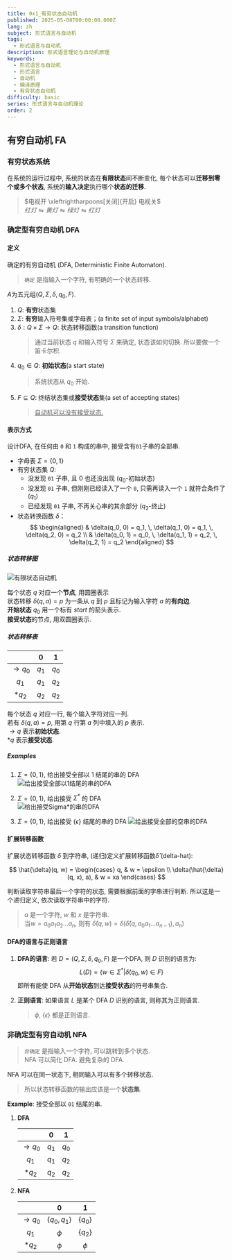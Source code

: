 ```yaml
---
title: 0x1_有穷状态自动机
published: 2025-05-08T00:00:00.000Z
lang: zh
subject: 形式语言与自动机
tags:
  - 形式语言与自动机
description: 形式语言理论与自动机原理
keywords:
  - 形式语言与自动机
  - 形式语言
  - 自动机
  - 编译原理
  - 有穷状态自动机
difficulty: basic
series: 形式语言与自动机理论
order: 2
---
```


## 有穷自动机 FA

### 有穷状态系统  

在系统的运行过程中, 系统的状态在**有限状态**间不断变化, 每个状态可以**迁移到零个或多个状态**, 系统的**输入决定**执行哪个**状态的迁移**.  

> $电视开 \xleftrightharpoons[关闭]{开启} 电视关$  
> $红灯 \leftrightharpoons 黄灯 \leftrightharpoons 绿灯 \leftrightharpoons 红灯$

### 确定型有穷自动机 DFA

#### 定义  

确定的有穷自动机 (DFA, Deterministic Finite Automaton).  

> `确定` 是指输入一个字符, 有明确的一个状态转移.

$A$为五元组$(Q, \Sigma, \delta, q_0, F)$.  

1. $Q$: **有穷**状态集  
2. $\Sigma$: **有穷**输入符号集或字母表；(a finite set of input symbols/alphabet)  
3. $\delta: Q \times \Sigma \to Q$: 状态转移函数(a transition function)  
   > 通过当前状态 $q$ 和输入符号 $\Sigma$ 来确定, 状态该如何切换. 所以要做一个笛卡尔积.
4. $q_0 \in Q$: **初始状态**(a start state)  
   > 系统状态从 $q_0$ 开始.
5. $F \subseteq Q$: 终结状态集或**接受状态**集(a set of accepting states)
   > <u>自动机可以没有接受状态.</u>

#### 表示方式

设计DFA, 在任何由 `0` 和 `1` 构成的串中, 接受含有`01`子串的全部串.  

- 字母表 $\Sigma = \{0,1\}$  
- 有穷状态集 $Q$:  
  - 没发现 `01` 子串, 且 0 也还没出现 ($q_0$-初始状态)  
  - 没发现 `01` 子串, 但刚刚已经读入了一个 `0`, 只需再读入一个 `1` 就符合条件了 ($q_1$)  
  - 已经发现 `01` 子串, 不再关心串的其余部分 ($q_2$-终止)  
- 状态转换函数 $\delta$：
$$ \begin{aligned} & \delta(q_0, 0) = q_1, \, \delta(q_1, 0) = q_1, \, \delta(q_2, 0) = q_2 \\ & \delta(q_0, 1) = q_0, \, \delta(q_1, 1) = q_2, \, \delta(q_2, 1) = q_2 \end{aligned} $$

##### 状态转移图

![有限状态自动机](https://quickchart.io/graphviz?graph=digraph{rankdir=LR;node[shape=circle];start[shape=point,label="start"];q0[label="q0"];q1[label="q1"];q2[label="q2",peripheries=2];start->q0[label="start"];q0->q1[label="0"];q1->q2[label="1"];q0->q0[label="1"];q1->q1[label="0"];q2->q2[label="0,1"];})

每个状态 $q$ 对应一个**节点**, 用圆圈表示  
状态转移 $\delta(q, a) = p$ 为一条从 $q$ 到 $p$ 且标记为输入字符 $a$ 的**有向边**.  
**开始状态** $q_0$ 用一个标有 $start$ 的箭头表示.  
**接受状态**的节点, 用双圆圈表示.  

##### 状态转移表

|       |  $0$  | $1$   |
|:-----:|:-----:|:-----:|
| $\rightarrow q_0$ | $q_1$ | $q_0$ |
| $q_1$ | $q_1$ | $q_2$ |
| $*q_2$ | $q_2$ | $q_2$ |

每个状态 $q$ 对应一行, 每个输入字符对应一列.  
若有 $\delta(q, a) = p$, 用第 $q$ 行第 $a$ 列中填入的 $p$ 表示.  
$\rightarrow q$ 表示**初始状态**.  
$* q$ 表示**接受状态**.

##### Examples

1. $\Sigma = \{0, 1\}$, 给出接受全部以 $1$ 结尾的串的 DFA
![给出接受全部以1结尾的串的DFA](https://quickchart.io/graphviz?graph=digraph{rankdir=LR;node[shape=circle];start[shape=point,label="start"];q0[label="q0"];q1[label="q1",peripheries=2];start->q0[label="start"];q0->q1[label="1",];q0->q0[label="0"];q1->q0[label="0"];q1->q1[label="1"];})

2. $\Sigma = \{0, 1\}$, 给出接受 $\Sigma^*$ 的 DFA  
![给出接受Sigma*的串的DFA](https://quickchart.io/graphviz?graph=digraph{rankdir=LR;node[shape=circle];start[shape=point,label="start"];q0[label="q0",peripheries=2];start->q0[label="start"];q0->q0[label="0,1"];})

3. $\Sigma = \{0, 1\}$, 给出接受 $\{ \epsilon \}$ 结尾的串的 DFA
![给出接受全部的空串的DFA](https://quickchart.io/graphviz?graph=digraph{rankdir=LR;node[shape=circle];start[shape=point,label="start"];q0[label="q0",peripheries=2];q1[label="q1"];start->q0[label="start"];q0->q1[label="0,1",];q1->q1[label="0,1"];})

#### 扩展转移函数

扩展状态转移函数 $\delta$ 到字符串, (递归)定义扩展转移函数$\hat{\delta}$ (delta-hat):

$$
\hat{\delta}(q, w) = \begin{cases}
q, & w = \epsilon \\
\delta(\hat{\delta}(q, x), a), & w = xa
\end{cases}
$$

判断读取字符串最后一个字符的状态, 需要根据前面的字串进行判断. 所以这是一个递归定义, 依次读取字符串中的字符.

> $a$ 是一个字符, $w$ 和 $x$ 是字符串.  
> 当$w = a_0a_1a_2 \dots a_n$, 则有 $\hat{\delta}(q, w) = \delta(\hat{\delta}(q, a_0a_1 \dots a_{n-1}), a_n)$  

#### DFA的语言与正则语言

1. **DFA的语言**: 若 $D = (Q, \Sigma, \delta, q_0, F)$ 是一个DFA, 则 $D$ 识别的语言为:  
   $$L(D) = \{w \in \Sigma^* | \hat{\delta}(q_0, w) \in F\}$$
   即所有能使 DFA 从**开始状态**到达**接受状态**的符号串集合.

2. **正则语言**: 如果语言 $L$ 是某个 DFA $D$ 识别的语言, 则称其为正则语言.
   > $\phi$, $\{ \epsilon \}$ 都是正则语言.

### 非确定型有穷自动机 NFA

> `非确定` 是指输入一个字符, 可以跳转到多个状态.  
> NFA 可以简化 DFA. 避免复杂的 DFA.  

NFA 可以在同一状态下, 相同输入可以有多个转移状态.  
> 所以状态转移函数的输出应该是一个**状态集**.  

**Example**: 接受全部以 `01` 结尾的串.  

1. **DFA**  

   |       |  $0$  | $1$   |  
   |:-----:|:-----:|:-----:|  
   | $\rightarrow q_0$ | $q_1$ | $q_0$ |  
   | $q_1$ | $q_1$ | $q_2$ |  
   | $*q_2$ | $q_2$ | $q_2$ |  

2. **NFA**  

   |       |  $0$  | $1$   |  
   |:-----:|:-----:|:-----:|  
   | $\rightarrow q_0$ | $\{ q_0,q_1 \}$ | $\{ q_0 \}$ |  
   | $q_1$ | $\phi$ | $\{ q_2 \}$ |  
   | $*q_2$ | $\phi$ | $\phi$ |  
